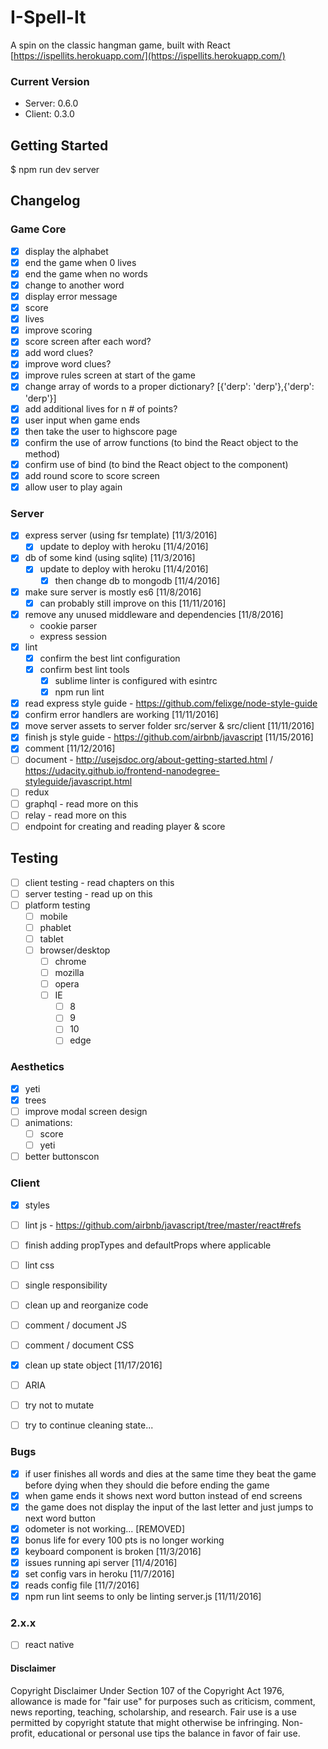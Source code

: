 # I-Spell-It
A spin on the classic hangman game, built with React [https://ispellits.herokuapp.com/](https://ispellits.herokuapp.com/)

### Current Version
- Server: 0.6.0
- Client: 0.3.0

## Getting Started
$ npm run dev server

## Changelog

### Game Core
- [x] display the alphabet
- [x] end the game when 0 lives 
- [x] end the game when no words
- [x] change to another word
- [x] display error message
- [x] score
- [x] lives
- [x] improve scoring
- [x] score screen after each word?
- [x] add word clues?
- [x] improve word clues?
- [x] improve rules screen at start of the game
- [x] change array of words to a proper dictionary? [{'derp': 'derp'},{'derp': 'derp'}] 
- [x] add additional lives for n # of points?
- [x] user input when game ends
- [x] then take the user to highscore page    
- [x] confirm the use of arrow functions (to bind the React object to the method)
- [x] confirm use of bind (to bind the React object to the component)
- [x] add round score to score screen
- [x] allow user to play again
 
### Server
- [x] express server (using fsr template) [11/3/2016]
	- [x] update to deploy with heroku [11/4/2016]
- [x] db of some kind (using sqlite) [11/3/2016]
	- [x] update to deploy with heroku [11/4/2016]
		- [x] then change db to mongodb [11/4/2016]
- [x] make sure server is mostly es6 [11/8/2016]
	- [x] can probably still improve on this [11/11/2016]
- [x] remove any unused middleware and dependencies [11/8/2016]
	- cookie parser
	- express session
- [x] lint
	- [x] confirm the best lint configuration 
	- [x] confirm best lint tools
		- [x] sublime linter is configured with esintrc
		- [x] npm run lint 
- [x] read express style guide - https://github.com/felixge/node-style-guide
- [x] confirm error handlers are working [11/11/2016]
- [x] move server assets to server folder src/server & src/client [11/11/2016]
- [x] finish js style guide - https://github.com/airbnb/javascript [11/15/2016]
- [x] comment [11/12/2016]
- [ ] document - http://usejsdoc.org/about-getting-started.html / https://udacity.github.io/frontend-nanodegree-styleguide/javascript.html
- [ ] redux
- [ ] graphql - read more on this
- [ ] relay - read more on this
- [ ] endpoint for creating and reading player & score

## Testing
- [ ] client testing - read chapters on this
- [ ] server testing - read up on this
- [ ] platform testing
	- [ ] mobile
	- [ ] phablet
	- [ ] tablet
	- [ ] browser/desktop
		- [ ] chrome
		- [ ] mozilla
		- [ ] opera
		- [ ] IE
			- [ ] 8
			- [ ] 9
			- [ ] 10
			- [ ] edge

### Aesthetics
- [x] yeti
- [x] trees
- [ ] improve modal screen design
- [ ] animations:
  - [ ] score
  - [ ] yeti
- [ ] better buttonscon

### Client
- [x] styles
- [ ] lint js - https://github.com/airbnb/javascript/tree/master/react#refs
- [ ] finish adding propTypes and defaultProps where applicable
- [ ] lint css
- [ ] single responsibility
- [ ] clean up and reorganize code
- [ ] comment / document JS
- [ ] comment / document CSS
- [x] clean up state object [11/17/2016]
- [ ] ARIA
- [ ] try not to mutate
- [ ] try to continue cleaning state...


### Bugs
- [x] if user finishes all words and dies at the same time they beat the game before dying when they should die before ending the game
- [x] when game ends it shows next word button instead of end screens
- [x] the game does not display the input of the last letter and just jumps to next word button
- [x] odometer is not working... [REMOVED]
- [x] bonus life for every 100 pts is no longer working
- [x] keyboard component is broken [11/3/2016]
- [x] issues running api server [11/4/2016]
- [x] set config vars in heroku [11/7/2016]
- [x] reads config file [11/7/2016]
- [x] npm run lint seems to only be linting server.js [11/11/2016]

### 2.x.x
- [ ] react native	

#### Disclaimer
Copyright Disclaimer Under Section 107 of the Copyright Act 1976, allowance is made for "fair use" for purposes such as criticism, comment, news reporting, teaching, scholarship, and research. Fair use is a use permitted by copyright statute that might otherwise be infringing. Non-profit, educational or personal use tips the balance in favor of fair use.